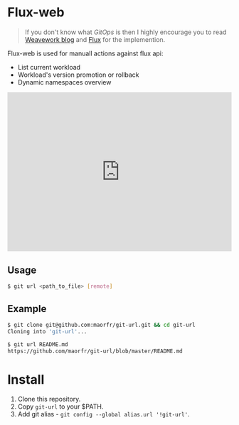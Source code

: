 # Flux-web

> If you don't know what *GitOps* is then I highly encourage you to read [Weavework blog](https://www.weave.works/technologies/gitops/) and [Flux](https://github.com/fluxcd/flux) for the implemention.

Flux-web is used for manuall actions against flux api:
* List current workload
* Workload's version promotion or rollback
* Dynamic namespaces overview

<div style='position:relative; padding-bottom:calc(62.40% + 44px)'><iframe src='https://gfycat.com/ifr/EquatorialAcclaimedJaeger' frameborder='0' scrolling='no' width='100%' height='100%' style='position:absolute;top:0;left:0;' allowfullscreen></iframe></div>

## Usage

```sh
$ git url <path_to_file> [remote]
```

## Example

```sh
$ git clone git@github.com:maorfr/git-url.git && cd git-url
Cloning into 'git-url'...

$ git url README.md
https://github.com/maorfr/git-url/blob/master/README.md
```

# Install

1. Clone this repository.
2. Copy `git-url` to your $PATH.
3. Add git alias - `git config --global alias.url '!git-url'`.
